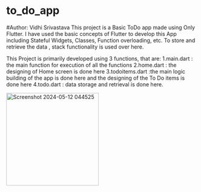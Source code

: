 # to_do_app
#Author: Vidhi Srivastava
This project is a Basic ToDo app made using Only Flutter.
I have used the basic concepts of Flutter to develop this App including Stateful Widgets, Classes, Function overloading, etc.
To store and retrieve the data , stack functionality is used over here.

This Project is primarily developed using 3 functions, that are:
1.main.dart : the main function for execution of all the functions
2.home.dart : the designing of Home screen is done here 
3.todoitems.dart :the main logic building of the app is done here and the designing of the To Do items is done here
4.todo.dart : data storage and retrieval is done here.

<img width="244" alt="Screenshot 2024-05-12 044525" src="https://github.com/VD15S/ToDoApp/assets/168591547/2d48036c-d8f6-44a9-a427-88264f864b89">
